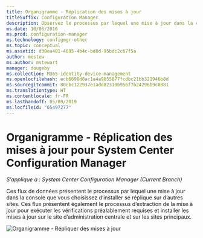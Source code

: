 ```yaml
---
title: Organigramme - Réplication des mises à jour
titleSuffix: Configuration Manager
description: Observez le processus par lequel une mise à jour dans la console que vous choisissez d’installer se réplique sur d’autres sites.
ms.date: 10/06/2016
ms.prod: configuration-manager
ms.technology: configmgr-other
ms.topic: conceptual
ms.assetid: d38ea401-4695-4b4c-bd8d-95bdc2c67f5a
author: mestew
ms.author: mstewart
manager: dougeby
ms.collection: M365-identity-device-management
ms.openlocfilehash: ecb6698d8ac1a4a9855877fcdbc21bb321946b8d
ms.sourcegitcommit: 80cbc122937e1add82310b956f7b24296b9c8081
ms.translationtype: HT
ms.contentlocale: fr-FR
ms.lasthandoff: 05/09/2019
ms.locfileid: "65497277"
---
```

# <a name="flowchart---update-replication-for-system-center-configuration-manager"></a>Organigramme - Réplication des mises à jour pour System Center Configuration Manager

*S’applique à : System Center Configuration Manager (Current Branch)*

Ces flux de données présentent le processus par lequel une mise à jour dans la console que vous choisissez d’installer se réplique sur d’autres sites. Ces flux présentent également le processus d’extraction de la mise à jour pour exécuter les vérifications préalablement requises et installer les mises à jour sur le site d’administration centrale et sur les sites principaux.  

 ![Organigramme - Répliquer des mises à jour](media/Flowchart---Replicate-updates.png)  
